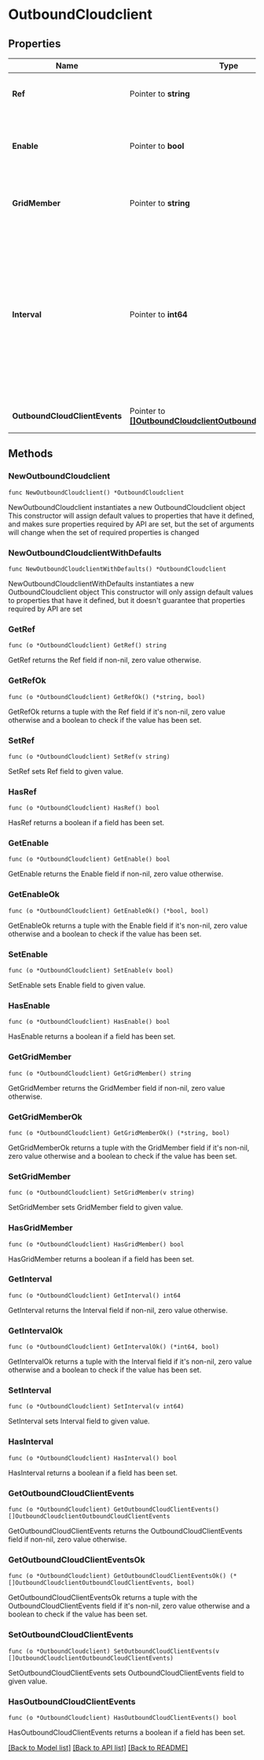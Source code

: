 # OutboundCloudclient

## Properties

Name | Type | Description | Notes
------------ | ------------- | ------------- | -------------
**Ref** | Pointer to **string** | The reference to the object. | [optional] 
**Enable** | Pointer to **bool** | Determines whether the OutBound Cloud Client is enabled. | [optional] 
**GridMember** | Pointer to **string** | The Grid member where our outbound is running. | [optional] 
**Interval** | Pointer to **int64** | The time interval (in seconds) for requesting newly detected domains by the Infoblox Outbound Cloud Client and applying them to the list of configured RPZs. | [optional] 
**OutboundCloudClientEvents** | Pointer to [**[]OutboundCloudclientOutboundCloudClientEvents**](OutboundCloudclientOutboundCloudClientEvents.md) | List of event types to request | [optional] 

## Methods

### NewOutboundCloudclient

`func NewOutboundCloudclient() *OutboundCloudclient`

NewOutboundCloudclient instantiates a new OutboundCloudclient object
This constructor will assign default values to properties that have it defined,
and makes sure properties required by API are set, but the set of arguments
will change when the set of required properties is changed

### NewOutboundCloudclientWithDefaults

`func NewOutboundCloudclientWithDefaults() *OutboundCloudclient`

NewOutboundCloudclientWithDefaults instantiates a new OutboundCloudclient object
This constructor will only assign default values to properties that have it defined,
but it doesn't guarantee that properties required by API are set

### GetRef

`func (o *OutboundCloudclient) GetRef() string`

GetRef returns the Ref field if non-nil, zero value otherwise.

### GetRefOk

`func (o *OutboundCloudclient) GetRefOk() (*string, bool)`

GetRefOk returns a tuple with the Ref field if it's non-nil, zero value otherwise
and a boolean to check if the value has been set.

### SetRef

`func (o *OutboundCloudclient) SetRef(v string)`

SetRef sets Ref field to given value.

### HasRef

`func (o *OutboundCloudclient) HasRef() bool`

HasRef returns a boolean if a field has been set.

### GetEnable

`func (o *OutboundCloudclient) GetEnable() bool`

GetEnable returns the Enable field if non-nil, zero value otherwise.

### GetEnableOk

`func (o *OutboundCloudclient) GetEnableOk() (*bool, bool)`

GetEnableOk returns a tuple with the Enable field if it's non-nil, zero value otherwise
and a boolean to check if the value has been set.

### SetEnable

`func (o *OutboundCloudclient) SetEnable(v bool)`

SetEnable sets Enable field to given value.

### HasEnable

`func (o *OutboundCloudclient) HasEnable() bool`

HasEnable returns a boolean if a field has been set.

### GetGridMember

`func (o *OutboundCloudclient) GetGridMember() string`

GetGridMember returns the GridMember field if non-nil, zero value otherwise.

### GetGridMemberOk

`func (o *OutboundCloudclient) GetGridMemberOk() (*string, bool)`

GetGridMemberOk returns a tuple with the GridMember field if it's non-nil, zero value otherwise
and a boolean to check if the value has been set.

### SetGridMember

`func (o *OutboundCloudclient) SetGridMember(v string)`

SetGridMember sets GridMember field to given value.

### HasGridMember

`func (o *OutboundCloudclient) HasGridMember() bool`

HasGridMember returns a boolean if a field has been set.

### GetInterval

`func (o *OutboundCloudclient) GetInterval() int64`

GetInterval returns the Interval field if non-nil, zero value otherwise.

### GetIntervalOk

`func (o *OutboundCloudclient) GetIntervalOk() (*int64, bool)`

GetIntervalOk returns a tuple with the Interval field if it's non-nil, zero value otherwise
and a boolean to check if the value has been set.

### SetInterval

`func (o *OutboundCloudclient) SetInterval(v int64)`

SetInterval sets Interval field to given value.

### HasInterval

`func (o *OutboundCloudclient) HasInterval() bool`

HasInterval returns a boolean if a field has been set.

### GetOutboundCloudClientEvents

`func (o *OutboundCloudclient) GetOutboundCloudClientEvents() []OutboundCloudclientOutboundCloudClientEvents`

GetOutboundCloudClientEvents returns the OutboundCloudClientEvents field if non-nil, zero value otherwise.

### GetOutboundCloudClientEventsOk

`func (o *OutboundCloudclient) GetOutboundCloudClientEventsOk() (*[]OutboundCloudclientOutboundCloudClientEvents, bool)`

GetOutboundCloudClientEventsOk returns a tuple with the OutboundCloudClientEvents field if it's non-nil, zero value otherwise
and a boolean to check if the value has been set.

### SetOutboundCloudClientEvents

`func (o *OutboundCloudclient) SetOutboundCloudClientEvents(v []OutboundCloudclientOutboundCloudClientEvents)`

SetOutboundCloudClientEvents sets OutboundCloudClientEvents field to given value.

### HasOutboundCloudClientEvents

`func (o *OutboundCloudclient) HasOutboundCloudClientEvents() bool`

HasOutboundCloudClientEvents returns a boolean if a field has been set.


[[Back to Model list]](../README.md#documentation-for-models) [[Back to API list]](../README.md#documentation-for-api-endpoints) [[Back to README]](../README.md)


